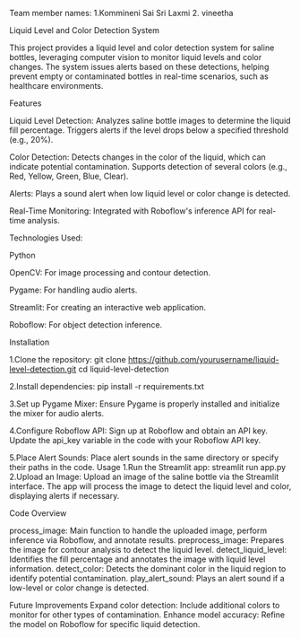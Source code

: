 Team member names:
1.Kommineni Sai Sri Laxmi
2. vineetha

Liquid Level and Color Detection System

This project provides a liquid level and color detection system for saline bottles, leveraging computer vision to monitor liquid levels and color changes. The system issues alerts based on these detections, helping prevent empty or contaminated bottles in real-time scenarios, such as healthcare environments.

Features

Liquid Level Detection: Analyzes saline bottle images to determine the liquid fill percentage. Triggers alerts if the level drops below a specified threshold (e.g., 20%).

Color Detection: Detects changes in the color of the liquid, which can indicate potential contamination. Supports detection of several colors (e.g., Red, Yellow, Green, Blue, Clear).

Alerts: Plays a sound alert when low liquid level or color change is detected.

Real-Time Monitoring: Integrated with Roboflow's inference API for real-time analysis.

Technologies Used:

Python

OpenCV: For image processing and contour detection.

Pygame: For handling audio alerts.

Streamlit: For creating an interactive web application.

Roboflow: For object detection inference.

Installation

1.Clone the repository:
git clone https://github.com/yourusername/liquid-level-detection.git
cd liquid-level-detection

2.Install dependencies:
pip install -r requirements.txt

3.Set up Pygame Mixer:
Ensure Pygame is properly installed and initialize the mixer for audio alerts.

4.Configure Roboflow API:
Sign up at Roboflow and obtain an API key.
Update the api_key variable in the code with your Roboflow API key.

5.Place Alert Sounds:
Place alert sounds in the same directory or specify their paths in the code.
Usage
1.Run the Streamlit app:
streamlit run app.py
2.Upload an Image:
Upload an image of the saline bottle via the Streamlit interface.
The app will process the image to detect the liquid level and color, displaying alerts if necessary.

Code Overview

process_image: Main function to handle the uploaded image, perform inference via Roboflow, and annotate results.
preprocess_image: Prepares the image for contour analysis to detect the liquid level.
detect_liquid_level: Identifies the fill percentage and annotates the image with liquid level information.
detect_color: Detects the dominant color in the liquid region to identify potential contamination.
play_alert_sound: Plays an alert sound if a low-level or color change is detected.

Future Improvements
Expand color detection: Include additional colors to monitor for other types of contamination.
Enhance model accuracy: Refine the model on Roboflow for specific liquid detection.
